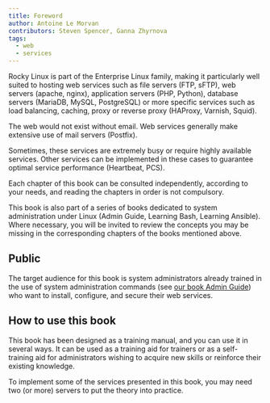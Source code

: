 ```yaml
---
title: Foreword
author: Antoine Le Morvan
contributors: Steven Spencer, Ganna Zhyrnova
tags:
  - web
  - services
---
```

<!-- markdownlint-disable MD025 MD007 -->

Rocky Linux is part of the Enterprise Linux family, making it particularly well suited to hosting web services such as file servers (FTP, sFTP), web servers (apache, nginx), application servers (PHP, Python), database servers (MariaDB, MySQL, PostgreSQL) or more specific services such as load balancing, caching, proxy or reverse proxy (HAProxy, Varnish, Squid).

The web would not exist without email. Web services generally make extensive use of mail servers (Postfix).

Sometimes, these services are extremely busy or require highly available services. Other services can be implemented in these cases to guarantee optimal service performance (Heartbeat, PCS).

Each chapter of this book can be consulted independently, according to your needs, and reading the chapters in order is not compulsory.

This book is also part of a series of books dedicated to system administration under Linux (Admin Guide, Learning Bash, Learning Ansible). Where necessary, you will be invited to review the concepts you may be missing in the corresponding chapters of the books mentioned above.

## Public

The target audience for this book is system administrators already trained in the use of system administration commands (see [our book Admin Guide](../admin_guide/00-toc.md)) who want to install, configure, and secure their web services.

## How to use this book

This book has been designed as a training manual, and you can use it in several ways. It can be used as a training aid for trainers or as a self-training aid for administrators wishing to acquire new skills or reinforce their existing knowledge.

To implement some of the services presented in this book, you may need two (or more) servers to put the theory into practice.
